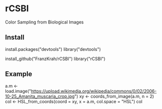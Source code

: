 # rCSBI
Color Sampling from Biological Images

## Install

install.packages("devtools")
library("devtools")

install_github("FranzKrah/rCSBI")
library("rCSBI")


## Example

a.m <- load.image("https://upload.wikimedia.org/wikipedia/commons/0/02/2006-10-25_Amanita_muscaria_crop.jpg")
xy <- coords_from_image(a.m, n = 2)
col <- HSL_from_coords(coord = xy, x = a.m, col.space = "HSL")
col
